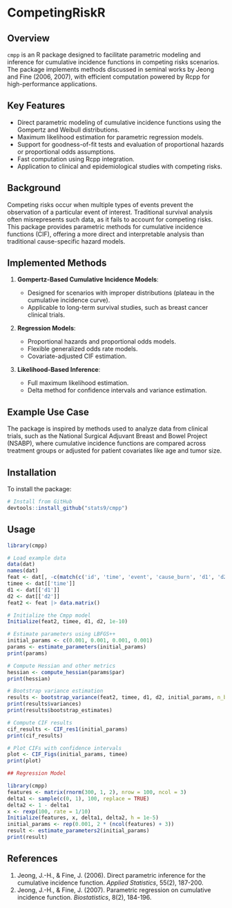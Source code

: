 
# CompetingRiskR

## Overview
`cmpp` is an R package designed to facilitate parametric modeling and inference for cumulative incidence functions in competing risks scenarios. The package implements methods discussed in seminal works by Jeong and Fine (2006, 2007), with efficient computation powered by Rcpp for high-performance applications.

## Key Features
- Direct parametric modeling of cumulative incidence functions using the Gompertz and Weibull distributions.
- Maximum likelihood estimation for parametric regression models.
- Support for goodness-of-fit tests and evaluation of proportional hazards or proportional odds assumptions.
- Fast computation using Rcpp integration.
- Application to clinical and epidemiological studies with competing risks.

## Background
Competing risks occur when multiple types of events prevent the observation of a particular event of interest. Traditional survival analysis often misrepresents such data, as it fails to account for competing risks. This package provides parametric methods for cumulative incidence functions (CIF), offering a more direct and interpretable analysis than traditional cause-specific hazard models.

## Implemented Methods
1. **Gompertz-Based Cumulative Incidence Models**:
   - Designed for scenarios with improper distributions (plateau in the cumulative incidence curve).
   - Applicable to long-term survival studies, such as breast cancer clinical trials.

2. **Regression Models**:
   - Proportional hazards and proportional odds models.
   - Flexible generalized odds rate models.
   - Covariate-adjusted CIF estimation.

3. **Likelihood-Based Inference**:
   - Full maximum likelihood estimation.
   - Delta method for confidence intervals and variance estimation.

## Example Use Case
The package is inspired by methods used to analyze data from clinical trials, such as the National Surgical Adjuvant Breast and Bowel Project (NSABP), where cumulative incidence functions are compared across treatment groups or adjusted for patient covariates like age and tumor size.

## Installation
To install the package:
```R
# Install from GitHub
devtools::install_github("stats9/cmpp")
```

## Usage
```R
library(cmpp)

# Load example data
data(dat)
names(dat)
feat <- dat[, -c(match(c('id', 'time', 'event', 'cause_burn', 'd1', 'd2', 'cause_hotObject3'), names(dat)))]  
timee <- dat[['time']]
d1 <- dat[['d1']]
d2 <- dat[['d2']]
feat2 <- feat |> data.matrix()

# Initialize the Cmpp model
Initialize(feat2, timee, d1, d2, 1e-10)

# Estimate parameters using LBFGS++
initial_params <- c(0.001, 0.001, 0.001, 0.001)
params <- estimate_parameters(initial_params)
print(params)

# Compute Hessian and other metrics
hessian <- compute_hessian(params$par)
print(hessian)

# Bootstrap variance estimation
results <- bootstrap_variance(feat2, timee, d1, d2, initial_params, n_bootstrap = 500)
print(results$variances)
print(results$bootstrap_estimates)

# Compute CIF results
cif_results <- CIF_res1(initial_params)
print(cif_results)

# Plot CIFs with confidence intervals
plot <- CIF_Figs(initial_params, timee)
print(plot)

## Regression Model 

library(cmpp)
features <- matrix(rnorm(300, 1, 2), nrow = 100, ncol = 3)
delta1 <- sample(c(0, 1), 100, replace = TRUE)
delta2 <- 1 - delta1
x <- rexp(100, rate = 1/10)
Initialize(features, x, delta1, delta2, h = 1e-5)
initial_params <- rep(0.001, 2 * (ncol(features) + 3))
result <- estimate_parameters2(initial_params)
print(result)
```

## References
1. Jeong, J.-H., & Fine, J. (2006). Direct parametric inference for the cumulative incidence function. *Applied Statistics*, 55(2), 187-200.
2. Jeong, J.-H., & Fine, J. (2007). Parametric regression on cumulative incidence function. *Biostatistics*, 8(2), 184-196.
